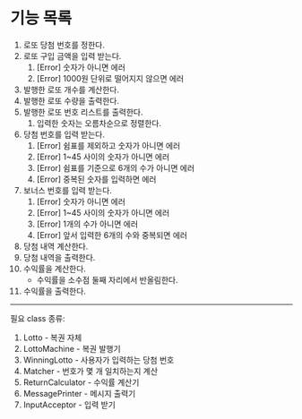 # 기능 목록

1. 로또 당첨 번호를 정한다.
2. 로또 구입 금액을 입력 받는다.
    1. [Error] 숫자가 아니면 에러
    2. [Error] 1000원 단위로 떨어지지 않으면 에러
3. 발행한 로또 개수를 계산한다.
4. 발행한 로또 수량을 출력한다.
5. 발행한 로또 번호 리스트를 출력한다.
    1. 입력한 숫자는 오름차순으로 정렬한다.
6. 당첨 번호를 입력 받는다.
    1. [Error] 쉼표를 제외하고 숫자가 아니면 에러
    2. [Error] 1~45 사이의 숫자가 아니면 에러
    3. [Error] 쉼표를 기준으로 6개의 수가 아니면 에러
    4. [Error] 중복된 숫자를 입력하면 에러
7. 보너스 번호를 입력 받는다.
    1. [Error] 숫자가 아니면 에러
    2. [Error] 1~45 사이의 숫자가 아니면 에러
    3. [Error] 1개의 수가 아니면 에러
    4. [Error] 앞서 입력한 6개의 수와 중복되면 에러
8. 당첨 내역 계산한다.
9. 당첨 내역을 출력한다.
10. 수익률을 계산한다.
    - 수익률을 소수점 둘째 자리에서 반올림한다.
11. 수익률을 출력한다.

---
필요 class 종류:
1. Lotto - 복권 자체
2. LottoMachine - 복권 발행기
3. WinningLotto - 사용자가 입력하는 당첨 번호
4. Matcher - 번호가 몇 개 일치하는지 계산
5. ReturnCalculator - 수익률 계산기
6. MessagePrinter - 메시지 출력기
7. InputAcceptor - 입력 받기